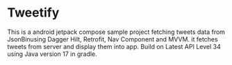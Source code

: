 # Tweetify
This is a android jetpack compose sample project fetching tweets data from JsonBinusing Dagger Hilt, Retrofit, Nav Component and MVVM.
it fetches tweets from server and display them into app.
Build on Latest API Level 34 using Java version 17 in gradle.
